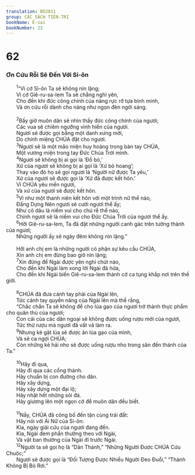 ```yaml
---
translation: BD2011
group: CÁC SÁCH TIÊN-TRI
bookName: Ê-sai 
bookNumber: 23
---
```


<div class="title"><h1>62</h1><h3>Ơn Cứu Rỗi Sẽ Ðến Với Si-ôn</h3></div>
<span class="verse es_62_1">  <sup>1</sup>“Vì cớ Si-ôn Ta sẽ không nín lặng;<br/>  Vì cớ Giê-ru-sa-lem Ta sẽ chẳng nghỉ yên,<br/>  Cho đến khi đức công chính của nàng rực rỡ tựa bình minh,<br/>  Và ơn cứu rỗi dành cho nàng như ngọn đèn ngời sáng.<br/><br/></span>
<span class="verse es_62_2">  <sup>2</sup>Bấy giờ muôn dân sẽ nhìn thấy đức công chính của ngươi;<br/>  Các vua sẽ chiêm ngưỡng vinh hiển của ngươi.<br/>  Ngươi sẽ được gọi bằng một danh xưng mới,<br/>  Do chính miệng CHÚA đặt cho ngươi.<br/></span>
<span class="verse es_62_3">  <sup>3</sup>Ngươi sẽ là một mão miện huy hoàng trong bàn tay CHÚA,<br/>  Một vương miện trong tay Ðức Chúa Trời mình.<br/></span>
<span class="verse es_62_4">  <sup>4</sup>Ngươi sẽ không bị ai gọi là ‘Ðồ bỏ,’<br/>  Xứ của ngươi sẽ không bị ai gọi là ‘Xứ bỏ hoang’;<br/>  Thay vào đó họ sẽ gọi ngươi là ‘Người nữ được Ta yêu,’<br/>  Xứ của ngươi sẽ được gọi là ‘Xứ đã được kết hôn.’<br/>  Vì CHÚA yêu mến ngươi,<br/>  Và xứ của ngươi sẽ được kết hôn.<br/></span>
<span class="verse es_62_5">  <sup>5</sup>Vì như một thanh niên kết hôn với một trinh nữ thể nào,<br/>  Ðấng Dựng Nên ngươi sẽ cưới ngươi thể ấy;<br/>  Như cô dâu là niềm vui cho chú rể thể nào,<br/>  Chính ngươi sẽ là niềm vui cho Ðức Chúa Trời của ngươi thể ấy.<br/></span>
<span class="verse es_62_6">  <sup>6</sup>Hỡi Giê-ru-sa-lem, Ta đã đặt những người canh gác trên tường thành của ngươi;<br/>  Những người ấy sẽ ngày đêm không nín lặng.” <br/><br/>  Hỡi anh chị em là những người có phận sự kêu cầu CHÚA,<br/>  Xin anh chị em đừng bao giờ nín lặng;<br/></span>
<span class="verse es_62_7">  <sup>7</sup>Xin đừng để Ngài được yên nghỉ chút nào,<br/>  Cho đến khi Ngài làm xong lời Ngài đã hứa, <br/>  Cho đến khi Ngài biến Giê-ru-sa-lem thành cớ ca tụng khắp nơi trên thế giới.<br/><br/></span>
<span class="verse es_62_8">  <sup>8</sup>CHÚA đã đưa cánh tay phải của Ngài lên,<br/>  Tức cánh tay quyền năng của Ngài lên mà thề rằng, <br/>  “Chắc chắn Ta sẽ không để cho lúa gạo của ngươi trở thành thực phẩm cho quân thù của ngươi;<br/>  Con cái của các dân ngoại sẽ không được uống rượu mới của ngươi, <br/>  Tức thứ rượu mà ngươi đã vất vả làm ra.<br/></span>
<span class="verse es_62_9">  <sup>9</sup>Nhưng kẻ gặt lúa sẽ được ăn lúa gạo của mình,<br/>  Và sẽ ca ngợi CHÚA;<br/>  Còn những kẻ hái nho sẽ được uống rượu nho trong sân đền thánh của Ta.”<br/><br/></span>
<span class="verse es_62_10">  <sup>10</sup>Hãy đi qua,<br/>  Hãy đi qua các cổng thành.<br/>  Hãy chuẩn bị con đường cho dân.<br/>  Hãy xây dựng,<br/>  Hãy xây dựng một đại lộ;<br/>  Hãy nhặt hết những sỏi đá.<br/>  Hãy giương lên một ngọn cờ để muôn dân đều biết.<br/><br/></span>
<span class="verse es_62_11">  <sup>11</sup>Nầy, CHÚA đã công bố đến tận cùng trái đất:<br/>  Hãy nói với Ái Nữ của Si-ôn: <br/>  Kìa, ngày giải cứu của ngươi đang đến.<br/>  Kìa, Ngài đem phần thưởng theo với Ngài,<br/>  Và vật ban thưởng của Ngài đi trước Ngài.<br/></span>
<span class="verse es_62_12">  <sup>12</sup>Người ta sẽ gọi họ là “Dân Thánh,” “Những Người Ðược CHÚA Cứu Chuộc;” <br/>  Ngươi sẽ được gọi là “Ðối Tượng Ðược Nhiều Người Ðeo Ðuổi,” “Thành Không Bị Bỏ Rơi.”<br/></span>
